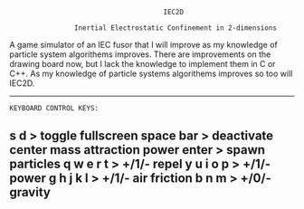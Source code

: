                                          IEC2D

                    Inertial Electrostatic Confinement in 2-dimensions


  A game simulator of an IEC fusor that I will improve as my knowledge of 
particle system algorithems improves. There are improvements on the drawing 
board now, but I lack the knowledge to implement them in C or C++.
    As my knowledge of particle systems algorithems improves so too will IEC2D.

--------------------------------------------------------------------------------------------

    KEYBOARD CONTROL KEYS:
s d > toggle fullscreen
space bar > deactivate center mass attraction power
enter > spawn particles
q w e r t > +/1/- repel
y u i o p > +/1/- power
g h j k l > +/1/- air friction
b n m > +/0/- gravity
--------------------------------------------------------------------------------------------
